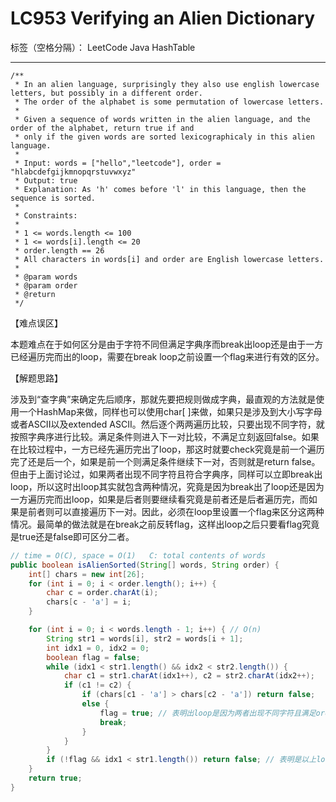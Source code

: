 # LC953 Verifying an Alien Dictionary
标签（空格分隔）： LeetCode Java HashTable

---
    /**
     * In an alien language, surprisingly they also use english lowercase letters, but possibly in a different order.
     * The order of the alphabet is some permutation of lowercase letters.
     *
     * Given a sequence of words written in the alien language, and the order of the alphabet, return true if and
     * only if the given words are sorted lexicographicaly in this alien language.
     *
     * Input: words = ["hello","leetcode"], order = "hlabcdefgijkmnopqrstuvwxyz"
     * Output: true
     * Explanation: As 'h' comes before 'l' in this language, then the sequence is sorted.
     *
     * Constraints:
     *
     * 1 <= words.length <= 100
     * 1 <= words[i].length <= 20
     * order.length == 26
     * All characters in words[i] and order are English lowercase letters.
     *
     * @param words
     * @param order
     * @return
     */

【难点误区】

本题难点在于如何区分是由于字符不同但满足字典序而break出loop还是由于一方已经遍历完而出的loop，需要在break loop之前设置一个flag来进行有效的区分。

【解题思路】

涉及到“查字典”来确定先后顺序，那就先要把规则做成字典，最直观的方法就是使用一个HashMap来做，同样也可以使用char[ ]来做，如果只是涉及到大小写字母或者ASCII以及extended ASCII。然后逐个两两遍历比较，只要出现不同字符，就按照字典序进行比较。满足条件则进入下一对比较，不满足立刻返回false。如果在比较过程中，一方已经先遍历完出了loop，那这时就要check究竟是前一个遍历完了还是后一个，如果是前一个则满足条件继续下一对，否则就是return false。但由于上面讨论过，如果两者出现不同字符且符合字典序，同样可以立即break出loop，所以这时出loop其实就包含两种情况，究竟是因为break出了loop还是因为一方遍历完而出loop，如果是后者则要继续看究竟是前者还是后者遍历完，而如果是前者则可以直接遍历下一对。因此，必须在loop里设置一个flag来区分这两种情况。最简单的做法就是在break之前反转flag，这样出loop之后只要看flag究竟是true还是false即可区分二者。

```java
// time = O(C), space = O(1)   C: total contents of words
public boolean isAlienSorted(String[] words, String order) {
    int[] chars = new int[26];
    for (int i = 0; i < order.length(); i++) {
        char c = order.charAt(i);
        chars[c - 'a'] = i;
    }

    for (int i = 0; i < words.length - 1; i++) { // O(n)
        String str1 = words[i], str2 = words[i + 1];
        int idx1 = 0, idx2 = 0;
        boolean flag = false;
        while (idx1 < str1.length() && idx2 < str2.length()) {
            char c1 = str1.charAt(idx1++), c2 = str2.charAt(idx2++);
            if (c1 != c2) {
                if (chars[c1 - 'a'] > chars[c2 - 'a']) return false;
                else {
                    flag = true; // 表明出loop是因为两者出现不同字符且满足order条件
                    break;
                }
            }
        }
        if (!flag && idx1 < str1.length()) return false; // 表明是以上loop中两者所有表的字符都相等才到达这里的
    }
    return true;
}
```

